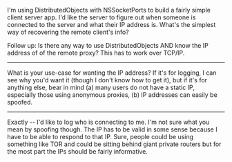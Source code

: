 I'm using DistributedObjects with NSSocketPorts to build a fairly simple client server app.  I'd like the server to figure out when someone is connected to the server and what their IP address is.  What's the simplest way of recovering the remote client's info?

Follow up: Is there any way to use DistributedObjects AND know the IP address of of the remote proxy?  This has to work over TCP/IP.

----
What is your use-case for wanting the IP address? If it's for logging, I can see why you'd want it (though I don't know how to get it), but if it's for anything else, bear in mind (a) many users do not have a static IP, especially those using anonymous proxies, (b) IP addresses can easily be spoofed.

----
Exactly -- I'd like to log who is connecting to me.  I'm not sure what you mean by spoofing though.  The IP has to be valid in some sense because I have to be able to respond to that IP.  Sure, people could be using something like TOR and could be sitting behind giant private routers but for the most part the IPs should be fairly informative.
